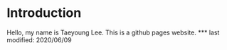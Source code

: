<h1> Introduction </h1>
Hello, my name is Taeyoung Lee.
This is a github pages website.
***
last modified: 2020/06/09
